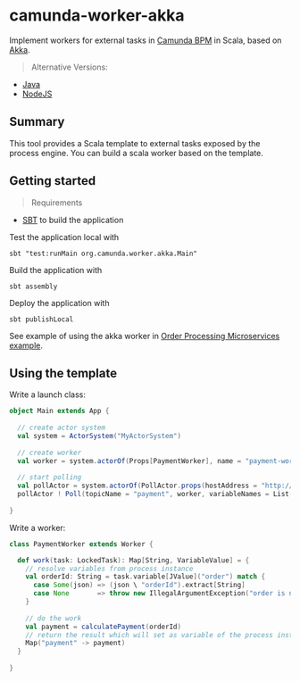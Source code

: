
# camunda-worker-akka

Implement workers for external tasks in [Camunda BPM](http://camunda.org) in Scala, based on [Akka](http://akka.io).

> Alternative Versions: 
* [Java](https://github.com/nikku/camunda-worker-java)
* [NodeJS](https://github.com/nikku/camunda-worker-node)

## Summary

This tool provides a Scala template to external tasks exposed by the process engine.
You can build a scala worker based on the template.

## Getting started

> Requirements
* [SBT](http://www.scala-sbt.org) to build the application 

Test the application local with
```
sbt "test:runMain org.camunda.worker.akka.Main"
```

Build the application with
```
sbt assembly
```

Deploy the application with
```
sbt publishLocal
```

See example of using the akka worker in [Order Processing Microservices example](https://github.com/meyerdan/order-processing-microservices/tree/master/payment).

## Using the template

Write a launch class:
```scala
object Main extends App {
 
  // create actor system
  val system = ActorSystem("MyActorSystem")
  
  // create worker
  val worker = system.actorOf(Props[PaymentWorker], name = "payment-worker")
  
  // start polling
  val pollActor = system.actorOf(PollActor.props(hostAddress = "http://localhost:8080/engine-rest", maxTasks = 5, waitTime= 100, lockTime = 600))
  pollActor ! Poll(topicName = "payment", worker, variableNames = List("order"))
  
}
```

Write a worker:
```scala
class PaymentWorker extends Worker {

  def work(task: LockedTask): Map[String, VariableValue] = {
    // resolve variables from process instance
    val orderId: String = task.variable[JValue]("order") match {
      case Some(json) => (json \ "orderId").extract[String]
      case None       => throw new IllegalArgumentException("order is not available")
    }
  
    // do the work
    val payment = calculatePayment(orderId)
    // return the result which will set as variable of the process instance
    Map("payment" -> payment)
  }
  
}
```
